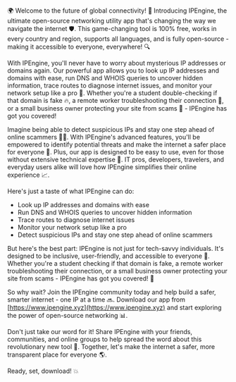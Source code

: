🌍️ Welcome to the future of global connectivity! 🚀 Introducing IPEngine, the ultimate open-source networking utility app that's changing the way we navigate the internet 🛡️. This game-changing tool is 100% free, works in every country and region, supports all languages, and is fully open-source - making it accessible to everyone, everywhere! 🔍

With IPEngine, you'll never have to worry about mysterious IP addresses or domains again. Our powerful app allows you to look up IP addresses and domains with ease, run DNS and WHOIS queries to uncover hidden information, trace routes to diagnose internet issues, and monitor your network setup like a pro 📡. Whether you're a student double-checking if that domain is fake 🔥, a remote worker troubleshooting their connection 🏢, or a small business owner protecting your site from scams 💸 - IPEngine has got you covered!

Imagine being able to detect suspicious IPs and stay one step ahead of online scammers 🕵️‍♀️. With IPEngine's advanced features, you'll be empowered to identify potential threats and make the internet a safer place for everyone 🌟. Plus, our app is designed to be easy to use, even for those without extensive technical expertise 💪. IT pros, developers, travelers, and everyday users alike will love how IPEngine simplifies their online experience 📈.

Here's just a taste of what IPEngine can do:

* Look up IP addresses and domains with ease
* Run DNS and WHOIS queries to uncover hidden information
* Trace routes to diagnose internet issues
* Monitor your network setup like a pro
* Detect suspicious IPs and stay one step ahead of online scammers

But here's the best part: IPEngine is not just for tech-savvy individuals. It's designed to be inclusive, user-friendly, and accessible to everyone 🌈. Whether you're a student checking if that domain is fake, a remote worker troubleshooting their connection, or a small business owner protecting your site from scams - IPEngine has got you covered! 🎉

So why wait? Join the IPEngine community today and help build a safer, smarter internet - one IP at a time 🔜. Download our app from [https://www.ipengine.xyz](https://www.ipengine.xyz) and start exploring the power of open-source networking 📊.

Don't just take our word for it! Share IPEngine with your friends, communities, and online groups to help spread the word about this revolutionary new tool 🤩. Together, let's make the internet a safer, more transparent place for everyone 🌎.

Ready, set, download! 💥